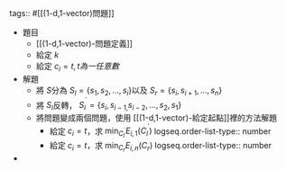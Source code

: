 tags:: #[[(1-d,1-vector)問題]]

- 題目
	- [[(1-d,1-vector)-問題定義]]
	- 給定 $k$
	- 給定 $c_{i}=t,t為一任意數$
- 解題
	- 將 $S$分為 $S_{l}=\left\lbrace s_1,s_2,\ldots,s_{i}\right\rbrace$以及 $S_{r}=\left\lbrace s_{i},s_{i+1},\ldots,s_{n}\right\rbrace$
	- 將 $S_{l}$反轉， $S_{l}^{^{\prime}}=\left\lbrace s_{i},s_{i-1,}s_{i-2},\ldots,s_2,s_1\right\rbrace$
	- 將問題變成兩個問題，使用 [[(1-d,1-vector)-給定起點]]裡的方法解題
		- 給定 $c_{i}=t$，求 $\min_{C_{l}^{^{\prime}}}E_{i,1}(C_{l}^{^{\prime}})$
		  logseq.order-list-type:: number
		- 給定 $c_{i}=t$，求 $\min_{C_{r}}E_{i,n}(C_{r})$
		  logseq.order-list-type:: number
-